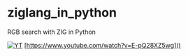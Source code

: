 # ziglang_in_python
RGB search with ZIG in Python

[![YT](https://i.ytimg.com/vi/E-pQ28XZ5wg/maxresdefault.jpg)](https://www.youtube.com/watch?v=E-pQ28XZ5wg)
[https://www.youtube.com/watch?v=E-pQ28XZ5wg]()
